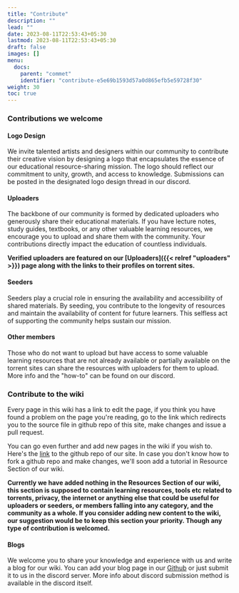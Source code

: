 ```yaml
---
title: "Contribute"
description: ""
lead: ""
date: 2023-08-11T22:53:43+05:30
lastmod: 2023-08-11T22:53:43+05:30
draft: false 
images: []
menu:
  docs:
    parent: "commet"
    identifier: "contribute-e5e69b1593d57a0d865efb5e59728f30"
weight: 30
toc: true
---
```

### Contributions we welcome

#### Logo Design

We invite talented artists and designers within our community to contribute their creative vision by designing a logo that encapsulates the essence of our educational resource-sharing mission. The logo should reflect our commitment to unity, growth, and access to knowledge. Submissions can be posted in the designated logo design thread in our discord.

#### Uploaders

The backbone of our community is formed by dedicated uploaders who generously share their educational materials. If you have lecture notes, study guides, textbooks, or any other valuable learning resources, we encourage you to upload and share them with the community. Your contributions directly impact the education of countless individuals.
  
**Verified uploaders are featured on our [Uploaders]({{< relref "uploaders" >}}) page along with the links to their profiles on torrent sites.**

#### Seeders

Seeders play a crucial role in ensuring the availability and accessibility of shared materials. By seeding, you contribute to the longevity of resources and maintain the availability of content for future learners. This selfless act of supporting the community helps sustain our mission.  

#### Other members

Those who do not want to upload but have access to some valuable learning resources that are not already available or partially available on the torrent sites can share the resources with uploaders for them to upload. More info and the "how-to" can be found on our discord.

### Contribute to the wiki

Every page in this wiki has a link to edit the page, if you think you have found a problem on the page you're reading, go to the link which redirects you to the source file in github repo of this site, make changes and issue a pull request.  
  
You can go even further and add new pages in the wiki if you wish to. Here's the [link](https://github.com/commet-wiki/commet-wiki.github.io) to the github repo of our site. In case you don't know how to fork a github repo and make changes, we'll soon add a tutorial in Resource Section of our wiki.  
  
**Currently we have added nothing in the Resources Section of our wiki, this section is supposed to contain learning resources, tools etc related to torrents, privacy, the internet or anything else that could be useful for uploaders or seeders, or members falling into any category, and the community as a whole. If you consider adding new content to the wiki, our suggestion would be to keep this section your priority. Though any type of contribution is welcomed.**

#### Blogs

We welcome you to share your knowledge and experience with us and write a blog for our wiki. You can add your blog page in our [Github](https://github.com/commet-wiki/commet-wiki.github.io) or just submit it to us in the discord server. More info about discord submission method is available in the discord itself.
